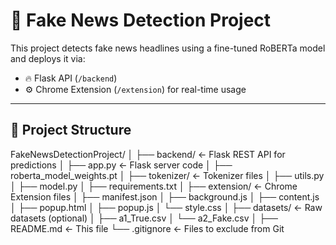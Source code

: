# 📰 Fake News Detection Project

This project detects fake news headlines using a fine-tuned RoBERTa model and deploys it via:

- 🔥 Flask API (`/backend`)
- ⚙️ Chrome Extension (`/extension`) for real-time usage

---

## 🔧 Project Structure

FakeNewsDetectionProject/
│
├── backend/ ← Flask REST API for predictions
│ ├── app.py ← Flask server code
│ ├── roberta_model_weights.pt
│ ├── tokenizer/ ← Tokenizer files
│ ├── utils.py
│ ├── model.py
│ ├── requirements.txt
│
├── extension/ ← Chrome Extension files
│ ├── manifest.json
│ ├── background.js
│ ├── content.js
│ ├── popup.html
│ ├── popup.js
│ └── style.css
│
├── datasets/ ← Raw datasets (optional)
│ ├── a1_True.csv
│ └── a2_Fake.csv
│
├── README.md ← This file
└── .gitignore ← Files to exclude from Git